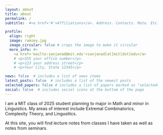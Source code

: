 ```yaml
---
layout: about
title: about
permalink: /
subtitle:  #<a href='#'>Affiliations</a>. Address. Contacts. Moto. Etc.

profile:
  align: right
  image: ramsey.jpg
  image_circular: false # crops the image to make it circular
  more_info: #>
    <a href='mailto:sanjanad@mit.edu'>sanjanad[at]mit[dot]edu</a>
    # <p>555 your office number</p>
    # <p>123 your address street</p>
    # <p>Your City, State 12345</p>

news: false  # includes a list of news items
latest_posts: false  # includes a list of the newest posts
selected_papers: false # includes a list of papers marked as "selected={true}"
social: false  # includes social icons at the bottom of the page
---
```


I am a MIT class of 2025 student planning to major in Math and minor in Linguistics. My areas of interest include Extremal Combinatorics, Complexity Theory, and Lingusitics.

At this site, you will find lecture notes from classes I have taken as well as notes from seminars.